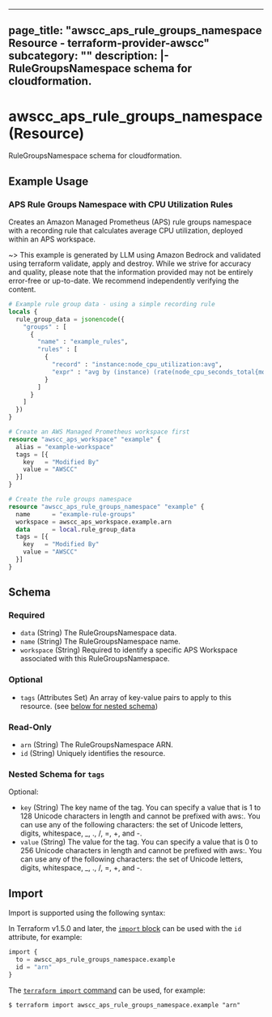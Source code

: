 
---
page_title: "awscc_aps_rule_groups_namespace Resource - terraform-provider-awscc"
subcategory: ""
description: |-
  RuleGroupsNamespace schema for cloudformation.
---

# awscc_aps_rule_groups_namespace (Resource)

RuleGroupsNamespace schema for cloudformation.

## Example Usage

### APS Rule Groups Namespace with CPU Utilization Rules

Creates an Amazon Managed Prometheus (APS) rule groups namespace with a recording rule that calculates average CPU utilization, deployed within an APS workspace.

~> This example is generated by LLM using Amazon Bedrock and validated using terraform validate, apply and destroy. While we strive for accuracy and quality, please note that the information provided may not be entirely error-free or up-to-date. We recommend independently verifying the content.

```terraform
# Example rule group data - using a simple recording rule
locals {
  rule_group_data = jsonencode({
    "groups" : [
      {
        "name" : "example_rules",
        "rules" : [
          {
            "record" : "instance:node_cpu_utilization:avg",
            "expr" : "avg by (instance) (rate(node_cpu_seconds_total{mode!=\"idle\"}[5m]) * 100)"
          }
        ]
      }
    ]
  })
}

# Create an AWS Managed Prometheus workspace first
resource "awscc_aps_workspace" "example" {
  alias = "example-workspace"
  tags = [{
    key   = "Modified By"
    value = "AWSCC"
  }]
}

# Create the rule groups namespace
resource "awscc_aps_rule_groups_namespace" "example" {
  name      = "example-rule-groups"
  workspace = awscc_aps_workspace.example.arn
  data      = local.rule_group_data
  tags = [{
    key   = "Modified By"
    value = "AWSCC"
  }]
}
```

<!-- schema generated by tfplugindocs -->
## Schema

### Required

- `data` (String) The RuleGroupsNamespace data.
- `name` (String) The RuleGroupsNamespace name.
- `workspace` (String) Required to identify a specific APS Workspace associated with this RuleGroupsNamespace.

### Optional

- `tags` (Attributes Set) An array of key-value pairs to apply to this resource. (see [below for nested schema](#nestedatt--tags))

### Read-Only

- `arn` (String) The RuleGroupsNamespace ARN.
- `id` (String) Uniquely identifies the resource.

<a id="nestedatt--tags"></a>
### Nested Schema for `tags`

Optional:

- `key` (String) The key name of the tag. You can specify a value that is 1 to 128 Unicode characters in length and cannot be prefixed with aws:. You can use any of the following characters: the set of Unicode letters, digits, whitespace, _, ., /, =, +, and -.
- `value` (String) The value for the tag. You can specify a value that is 0 to 256 Unicode characters in length and cannot be prefixed with aws:. You can use any of the following characters: the set of Unicode letters, digits, whitespace, _, ., /, =, +, and -.

## Import

Import is supported using the following syntax:

In Terraform v1.5.0 and later, the [`import` block](https://developer.hashicorp.com/terraform/language/import) can be used with the `id` attribute, for example:

```terraform
import {
  to = awscc_aps_rule_groups_namespace.example
  id = "arn"
}
```

The [`terraform import` command](https://developer.hashicorp.com/terraform/cli/commands/import) can be used, for example:

```shell
$ terraform import awscc_aps_rule_groups_namespace.example "arn"
```
